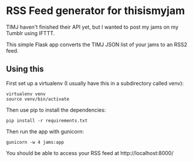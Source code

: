 RSS Feed generator for thisismyjam
==================================

TIMJ haven't finished their API yet, but I wanted to post my jams on my Tumblr using IFTTT.

This simple Flask app converts the TIMJ JSON list of your jams to an RSS2 feed.

Using this
----------

First set up a virtualenv (I usually have this in a subdirectory called venv):

    virtualenv venv
    source venv/bin/activate

Then use pip to install the dependencies:

    pip install -r requirements.txt

Then run the app with gunicorn:

    gunicorn -w 4 jams:app

You should be able to access your RSS feed at http://localhost:8000/
